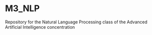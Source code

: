 # M3_NLP
Repository for the Natural Language Processing class of the Advanced Artificial Intelligence concentration
